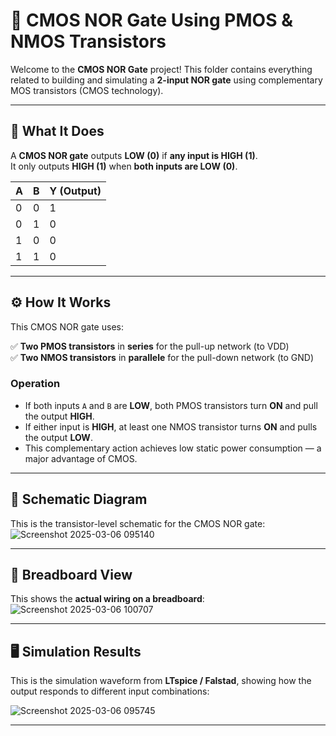 # 🚪 CMOS NOR Gate Using PMOS & NMOS Transistors

Welcome to the **CMOS NOR Gate** project! This folder contains everything related to building and simulating a **2-input NOR gate** using complementary MOS transistors (CMOS technology).

---

## 📝 What It Does

A **CMOS NOR gate** outputs **LOW (0)** if **any input is HIGH (1)**.  
It only outputs **HIGH (1)** when **both inputs are LOW (0)**.

| A | B | Y (Output) |
|--|--|--|
| 0 | 0 | 1 |
| 0 | 1 | 0 |
| 1 | 0 | 0 |
| 1 | 1 | 0 |

---

## ⚙️ How It Works

This CMOS NOR gate uses:

✅ **Two PMOS transistors** in **series** for the pull-up network (to VDD)  
✅ **Two NMOS transistors** in **parallele** for the pull-down network (to GND)  

### Operation

- If both inputs `A` and `B` are **LOW**, both PMOS transistors turn **ON** and pull the output **HIGH**.
- If either input is **HIGH**, at least one NMOS transistor turns **ON** and pulls the output **LOW**.
- This complementary action achieves low static power consumption — a major advantage of CMOS.

---

## 📐 Schematic Diagram

This is the transistor-level schematic for the CMOS NOR gate:
![Screenshot 2025-03-06 095140](https://github.com/user-attachments/assets/574b4075-35ae-4393-8bf0-e0efd97f9bc5)

---

## 🔌 Breadboard View

This shows the **actual wiring on a breadboard**:
![Screenshot 2025-03-06 100707](https://github.com/user-attachments/assets/84c0b9c7-d719-405d-97cf-b8e93a1745cc)


---

## 🖥️ Simulation Results

This is the simulation waveform from **LTspice / Falstad**, showing how the output responds to different input combinations:

![Screenshot 2025-03-06 095745](https://github.com/user-attachments/assets/c308160b-d424-4e7b-a00b-fdbef9e2c084)

---


